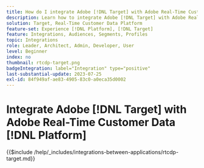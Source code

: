 ```yaml
---
title: How do I integrate Adobe [!DNL Target] with Adobe Real-Time Customer Data [!DNL Platform]?
description: Learn how to integrate Adobe [!DNL Target] with Adobe Real-Time Customer Data [!DNL Platform].
solution: Target, Real-Time Customer Data Platform
feature-set: Experience [!DNL Platform], [!DNL Target]
feature: Integrations, Audiences, Segments, Profiles
topic: Integrations
role: Leader, Architect, Admin, Developer, User
level: Beginner
index: no
thumbnail: rtcdp-target.png
badgeIntegration: label="Integration" type="positive"
last-substantial-update: 2023-07-25
exl-id: 84f949af-ae83-4905-83c0-a0eca35d0002
---
```

# Integrate Adobe [!DNL Target] with Adobe Real-Time Customer Data [!DNL Platform]

{{$include /help/_includes/integrations-between-applications/rtcdp-target.md}}
